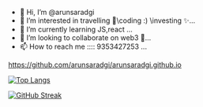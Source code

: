 - 👋 Hi, I’m @arunsaradgi
- 👀 I’m interested in travelling 👀\coding :) \investing ✨...
- 🌱 I’m currently learning JS,react ...
- 💞️ I’m looking to collaborate on web3 💞️...
- 📫 How to reach me :::: 9353427253 ...

https://github.com/arunsaradgi/arunsaradgi.github.io

[![Top Langs](https://github-readme-stats.vercel.app/api/top-langs/?username=arunsaradgi&theme=algolia)](https://github.com/arunsaradgi/github-readme-stats)

[![GitHub Streak](https://streak-stats.demolab.com/?user=arunsaradgi&theme=algolia)](https://git.io/streak-stats)
<!-- 
68747470733a2f2f6769746875622d726561646d652d61637469766974792d67726170682e6379636c69632e6170702f67726170683f757365726e616d653d6b756d6b756d6475747461267468656d653d72656163742d6461726b26686964655f626f726465723d74727565 -->
<!---
//algolia
arunsaradgi/arunsaradgi is a ✨ special ✨ repository because its `README.md` (this file) appears on your GitHub profile.
You can click the Preview link to take a look at your changes.
--->

